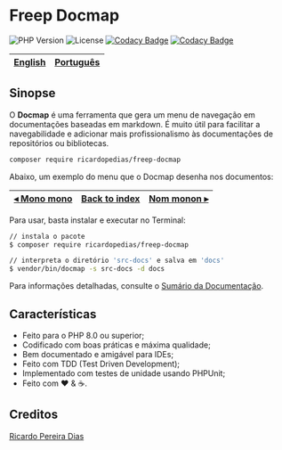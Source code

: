 # Freep Docmap

![PHP Version](https://img.shields.io/badge/php-%5E8.0-blue)
![License](https://img.shields.io/badge/license-MIT-blue)
[![Codacy Badge](https://app.codacy.com/project/badge/Coverage/5a911e53f0cc421282d847d323f50203)](https://www.codacy.com/gh/ricardopedias/freep-console/dashboard?utm_source=github.com&utm_medium=referral&utm_content=ricardopedias/freep-console&utm_campaign=Badge_Coverage)
[![Codacy Badge](https://app.codacy.com/project/badge/Grade/5a911e53f0cc421282d847d323f50203)](https://www.codacy.com/gh/ricardopedias/freep-console/dashboard?utm_source=github.com&amp;utm_medium=referral&amp;utm_content=ricardopedias/freep-console&amp;utm_campaign=Badge_Grade)

[English](../../readme.md) | [Português](leiame.md)
-- | --

## Sinopse

O **Docmap** é uma ferramenta que gera um menu de navegação em documentações baseadas em markdown. É muito útil para facilitar a navegabilidade e adicionar mais profissionalismo às documentações de repositórios ou bibliotecas.

```bash
composer require ricardopedias/freep-docmap
```

Abaixo, um exemplo do menu que o Docmap desenha nos documentos:

[◂ Mono mono](leiame.md) | [Back to index](leiame.md) | [Nom monon ▸](leiame.md)
-- | -- | --

Para usar, basta instalar e executar no Terminal:

```bash
// instala o pacote
$ composer require ricardopedias/freep-docmap

// interpreta o diretório 'src-docs' e salva em 'docs'
$ vendor/bin/docmap -s src-docs -d docs
```

Para informações detalhadas, consulte o [Sumário da Documentação](indice.md).

## Características

- Feito para o PHP 8.0 ou superior;
- Codificado com boas práticas e máxima qualidade;
- Bem documentado e amigável para IDEs;
- Feito com TDD (Test Driven Development);
- Implementado com testes de unidade usando PHPUnit;
- Feito com :heart: &amp; :coffee:.

## Creditos

[Ricardo Pereira Dias](https://www.ricardopedias.com.br)
